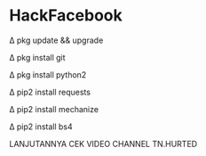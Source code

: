 # HackFacebook

∆ pkg update && upgrade

∆ pkg install git

∆ pkg install python2

∆ pip2 install requests

∆ pip2 install mechanize

∆ pip2 install bs4

LANJUTANNYA CEK VIDEO CHANNEL TN.HURTED
